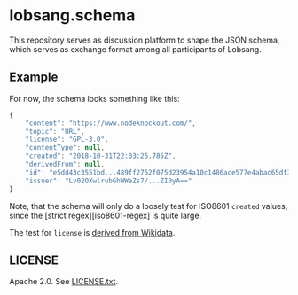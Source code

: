 # lobsang.schema

This repository serves as discussion platform to shape the JSON schema, which
serves as exchange format among all participants of Lobsang.

## Example

For now, the schema looks something like this:

```js
{
    "content": "https://www.nodeknockout.com/",
    "topic": "URL",
    "license": "GPL-3.0",
    "contentType": null,
    "created": "2018-10-31T22:03:25.785Z",
    "derivedFrom": null,
    "id": "e5dd43c3551bd...489ff2752f075d23954a10c1486ace577e4abac65df3b3ef4",
    "issuer": "Lv02OXwlrubGhWWaZs7/...ZI0yA=="
}
```

Note, that the schema will only do a loosely test for ISO8601 `created` values,
since the [strict regex][iso8601-regex] is quite large.

The test for `license` is [derived from Wikidata][spdx-regex].

## LICENSE

Apache 2.0. See [LICENSE.txt][license].

[iso8601-license]: https://stackoverflow.com/a/28022901
[license]: ./LICENSE.txt
[spdx-regex]: https://www.wikidata.org/wiki/Property:P2479
